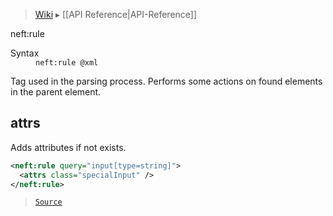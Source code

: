 > [Wiki](Home) ▸ [[API Reference|API-Reference]]

neft:rule
<dl><dt>Syntax</dt><dd><code>neft:rule @xml</code></dd></dl>
Tag used in the parsing process.
Performs some actions on found elements in the parent element.

## attrs

Adds attributes if not exists.

```xml
<neft:rule query="input[type=string]">
  <attrs class="specialInput" />
</neft:rule>
```

> [`Source`](/Neft-io/neft/blob/feb74662c4f7ee7aedc58bcb4488ea1b56f65be9/src/document/file/parse/rules.litcoffee#attrs)

